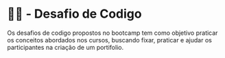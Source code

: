# 👨‍💻 - Desafio de Codigo

Os desafios de codigo propostos no bootcamp tem como objetivo praticar os conceitos abordados nos cursos, buscando fixar, praticar e ajudar os participantes na criação de um portifolio.
